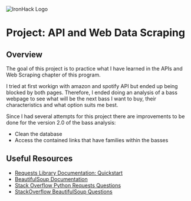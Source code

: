 ![IronHack Logo](https://s3-eu-west-1.amazonaws.com/ih-materials/uploads/upload_d5c5793015fec3be28a63c4fa3dd4d55.png)

# Project: API and Web Data Scraping

## Overview

The goal of this project is to practice what I have learned in the APIs and Web Scraping chapter of this program.

I tried at first workign with amazon and spotify API but ended up being blocked by both pages. Therefore, I ended doing an analysis of a bass webpage to see what will be the next bass I want to buy, their characteristics and what option suits me best. 

Since I had several attempts for this project there are improvements to be done for the version 2.0 of the bass analysis:
* Clean the database
* Access the contained links that have families within the basses

## Useful Resources

* [Requests Library Documentation: Quickstart](http://docs.python-requests.org/en/master/user/quickstart/)
* [BeautifulSoup Documentation](https://www.crummy.com/software/BeautifulSoup/bs4/doc/)
* [Stack Overflow Python Requests Questions](https://stackoverflow.com/questions/tagged/python-requests)
* [StackOverflow BeautifulSoup Questions](https://stackoverflow.com/questions/tagged/beautifulsoup)

